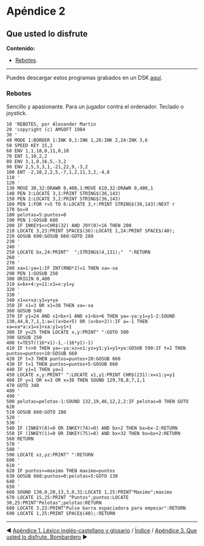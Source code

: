 # Apéndice 2

##  Que usted lo disfrute

**Contenido:**

* [Rebotes](#rebotes).

***

Puedes descargar estos programas grabados en un DSK [aquí](dsk/cpc6128.dsk).

### Rebotes

Sencillo y apasionante. Para un jugador contra el ordenador. Teclado o joystick. 

```basic
10 'REBOTES, por Alexander Martin
20 'copyright (c) AMSOFT 1984
30 '
40 MODE 1:BORDER 1:INK 0,1:INK 1,26:INK 2,24:INK 3,6
50 SPEED KEY 15,2
60 ENV 1,1,18,0,11,0,10
70 ENT 1,10,2,2
80 ENV 3,1,0,16,5,-3,2
90 ENV 2,5,3,3,1,-21,22,9,-3,2
100 ENT -2,10,2,2,5,-7,1,2,11,3,2,-4,8
110 '
120 '
130 MOVE 30,32:DRAWR 0,400,1:MOVE 610,32:DRAWR 0,400,1
140 PEN 3:LOCATE 3,1:PRINT STRING$(36,143)
150 PEN 2:LOCATE 3,2:PRINT STRING$(36,143)
160 PEN 1:FOR r=5 TO 6:LOCATE 3,r:PRINT STRING$(36,143):NEXT r
170 bx=9
180 pelotas=5:puntos=0
190 PEN 1:GOSUB 680
200 IF INKEY$<>CHR$(32) AND JOY(0)<16 THEN 200
210 LOCATE 3,23:PRINT SPACE$(36):LOCATE 1,24:PRINT SPACE$(40);
220 GOSUB 690:GOSUB 660:GOTO 280
230 '
240 '
250 LOCATE bx,24:PRINT"  ";STRING$(4,131);"  ":RETURN
260 '
270 '
280 xa=1:ya=1:IF INT(RND*2)=1 THEN xa=-xa
290 PEN 1:GOSUB 250
300 ORIGIN 0,400
310 x=bx+4:y=11:x1=x:y1=y
320 '
330 '
340 x1=x+xa:y1=y+ya
350 IF x1=3 OR x1=38 THEN xa=-xa
360 GOSUB 540
370 IF y1=24 AND x1>bx+1 AND x1<bx+6 THEN ya=-ya:y1=y1-2:SOUND 130,44,8,7,1,1:a=((x>bx+5) OR (x<bx+2)):IF a=-1 THEN xa=xa*a:x1=x1+xa:y1=y1+1
380 IF y=25 THEN LOCATE x,y:PRINT" ":GOTO 500
390 GOSUB 250
400 t=TEST((16*x1)-1,-(16*y1)-1)
410 IF t<>0 THEN ya=-ya:xz=x1:yz=y1:y1=y1+ya:GOSUB 590:IF t=2 THEN puntos=puntos+10:GOSUB 660
420 IF t=3 THEN puntos=puntos+20:GOSUB 660
430 IF t=1 THEN puntos=puntos+5:GOSUB 660
440 IF y1=1 THEN ya=1
450 LOCATE x,y:PRINT" ":LOCATE x1,y1:PRINT CHR$(231):x=x1:y=y1
460 IF y=1 OR x=3 OR x=38 THEN SOUND 129,78,8,7,1,1
470 GOTO 340
480 '
490 '
500 pelotas=pelotas-1:SOUND 132,19,46,12,2,2:IF pelotas=0 THEN GOTO 620
510 GOSUB 660:GOTO 280
520 '
530 '
540 IF (INKEY(8)=0 OR INKEY(74)=0) AND bx>2 THEN bx=bx-2:RETURN
550 IF (INKEY(1)=0 OR INKEY(75)=0) AND bx<32 THEN bx=bx+2:RETURN
560 RETURN
570 '
580 '
590 LOCATE xz,yz:PRINT" ":RETURN
600 '
610 '
620 IF puntos>=maximo THEN maximo=puntos
630 GOSUB 660:puntos=0:pelotas=5:GOTO 130
640 '
650 '
660 SOUND 130,0,20,13,3,0,31:LOCATE 1,25:PRINT"Maximo";maximo
670 LOCATE 15,25:PRINT "Puntos";puntos:LOCATE 30,25:PRINT"Pelotas";pelotas:RETURN
680 LOCATE 3,23:PRINT"Pulse barra espaciadora para empezar":RETURN
690 LOCATE 1,25:PRINT SPACE$(40);:RETURN
```

***

&#9664; [Apéndice 1. Léxico inglés-castellano y glosario](A02.-Léxico-inglés-castellano-y-glosario)   /  [Índice](0.03.-Contenido)  /   [Apéndice 3. Que usted lo disfrute. Bombardero](A03.-Que-usted-lo-disfrute.-Bombardero) &#9654;